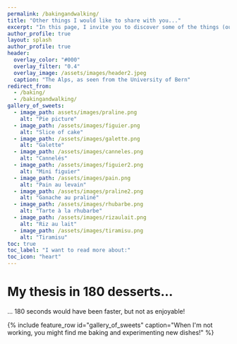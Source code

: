 ```yaml
---
permalink: /bakingandwalking/
title: "Other things I would like to share with you..."
excerpt: "In this page, I invite you to discover some of the things (outside the academic world) that I enjoyed over the last years! "
author_profile: true
layout: splash
author_profile: true
header:
  overlay_color: "#000"
  overlay_filter: "0.4"
  overlay_image: /assets/images/header2.jpeg
  caption: "The Alps, as seen from the University of Bern"
redirect_from: 
  - /baking/
  - /bakingandwalking/
gallery_of_sweets:
  - image_path: assets/images/praline.png
    alt: "Pie picture"
  - image_path: /assets/images/figuier.png
    alt: "Slice of cake"
  - image_path: /assets/images/galette.png
    alt: "Galette"
  - image_path: /assets/images/canneles.png
    alt: "Cannelés"
  - image_path: /assets/images/figuier2.png
    alt: "Mini figuier"
  - image_path: /assets/images/pain.png
    alt: "Pain au levain"
  - image_path: /assets/images/praline2.png
    alt: "Ganache au praliné"
  - image_path: /assets/images/rhubarbe.png
    alt: "Tarte à la rhubarbe"
  - image_path: /assets/images/rizaulait.png
    alt: "Riz au lait"
  - image_path: /assets/images/tiramisu.png
    alt: "Tiramisu"
toc: true
toc_label: "I want to read more about:"
toc_icon: "heart" 
---
```



# My thesis in 180 desserts...

... 180 seconds would have been faster, but not as enjoyable!

{% include feature_row id="gallery_of_sweets" caption="When I'm not working, you might find me baking and experimenting new dishes!" %}

